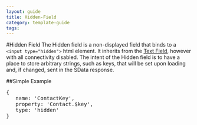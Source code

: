 ---
layout: guide
title: Hidden-Field
category: template-guide
tags: 
---
#Hidden Field
The Hidden field is a non-displayed field that binds to a `<input type="hidden">` html element. It inherits from the [Text Field](Text-Field.html), however with all connectivity disabled. The intent of the Hidden field is to have a place to store arbitrary strings, such as keys, that will be set upon loading and, if changed, sent in the SData response. 

##Simple Example
<pre class="brush: js">
{
   name: 'ContactKey',
   property: 'Contact.$key',
   type: 'hidden'
}
</pre>

